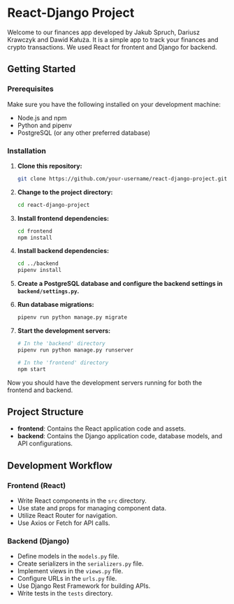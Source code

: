 # React-Django Project

Welcome to our finances app developed by Jakub Spruch, Dariusz Krawczyk and Dawid Kałuża. It is a simple app to track your finances and crypto transactions. We used React for frontent and Django for backend.

## Getting Started

### Prerequisites

Make sure you have the following installed on your development machine:

- Node.js and npm
- Python and pipenv
- PostgreSQL (or any other preferred database)

### Installation

1. **Clone this repository:**

    ```bash
    git clone https://github.com/your-username/react-django-project.git
    ```

2. **Change to the project directory:**

    ```bash
    cd react-django-project
    ```

3. **Install frontend dependencies:**

    ```bash
    cd frontend
    npm install
    ```

4. **Install backend dependencies:**

    ```bash
    cd ../backend
    pipenv install
    ```

5. **Create a PostgreSQL database and configure the backend settings in `backend/settings.py`.**

6. **Run database migrations:**

    ```bash
    pipenv run python manage.py migrate
    ```

7. **Start the development servers:**

    ```bash
    # In the 'backend' directory
    pipenv run python manage.py runserver

    # In the 'frontend' directory
    npm start
    ```

Now you should have the development servers running for both the frontend and backend.

## Project Structure

- **frontend**: Contains the React application code and assets.
- **backend**: Contains the Django application code, database models, and API configurations.

## Development Workflow

### Frontend (React)

- Write React components in the `src` directory.
- Use state and props for managing component data.
- Utilize React Router for navigation.
- Use Axios or Fetch for API calls.

### Backend (Django)

- Define models in the `models.py` file.
- Create serializers in the `serializers.py` file.
- Implement views in the `views.py` file.
- Configure URLs in the `urls.py` file.
- Use Django Rest Framework for building APIs.
- Write tests in the `tests` directory.
